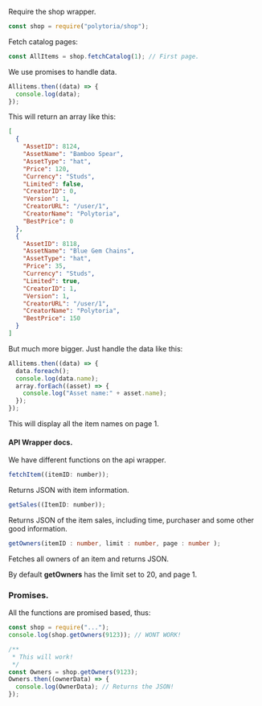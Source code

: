 Require the shop wrapper.

```js
const shop = require("polytoria/shop");
```

Fetch catalog pages:

```js
const AllItems = shop.fetchCatalog(1); // First page.
```

We use promises to handle data.

```js
Allitems.then((data) => {
  console.log(data);
});
```

This will return an array like this:

```json
[
  {
    "AssetID": 8124,
    "AssetName": "Bamboo Spear",
    "AssetType": "hat",
    "Price": 120,
    "Currency": "Studs",
    "Limited": false,
    "CreatorID": 0,
    "Version": 1,
    "CreatorURL": "/user/1",
    "CreatorName": "Polytoria",
    "BestPrice": 0
  },
  {
    "AssetID": 8118,
    "AssetName": "Blue Gem Chains",
    "AssetType": "hat",
    "Price": 35,
    "Currency": "Studs",
    "Limited": true,
    "CreatorID": 1,
    "Version": 1,
    "CreatorURL": "/user/1",
    "CreatorName": "Polytoria",
    "BestPrice": 150
  }
]
```

But much more bigger. Just handle the data like this:

```js
Allitems.then((data) => {
  data.foreach();
  console.log(data.name);
  array.forEach((asset) => {
    console.log("Asset name:" + asset.name);
  });
});
```

This will display all the item names on page 1.

#### API Wrapper docs.

We have different functions on the api wrapper.

```js
fetchItem((itemID: number));
```

Returns JSON with item information.

```js
getSales((ItemID: number));
```

Returns JSON of the item sales, including time, purchaser and some other good information.

```ts
getOwners(itemID : number, limit : number, page : number );
```

Fetches all owners of an item and returns JSON.

By default **getOwners** has the limit set to 20, and page 1.

### Promises.

All the functions are promised based, thus:

```js
const shop = require("...");
console.log(shop.getOwners(9123)); // WONT WORK!

/**
 * This will work!
 */
const Owners = shop.getOwners(9123);
Owners.then((ownerData) => {
  console.log(OwnerData); // Returns the JSON!
});
```
